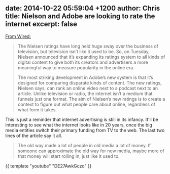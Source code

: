 date: 2014-10-22 05:59:04 +1200
author: Chris
title: Nielson and Adobe are looking to rate the internet
excerpt: false
----

[From Wired:](http://www.wired.com/2014/10/nielsen-will-soon-rate-everything-web-videos-articles/)

> The Nielsen ratings have long held huge sway over the business of television, but television isn’t like it used to be. So, on Tuesday, Nielsen announced that it’s expanding its ratings system to all kinds of digital content to give both its creators and advertisers a more meaningful way to measure popularity in the online era.
>
> The most striking development in Adobe’s new system is that it’s designed for comparing disparate kinds of content. The new ratings, Nielsen says, can rank an online video next to a podcast next to an article. Unlike television or radio, the internet isn’t a medium that funnels just one format. The aim of Nielsen’s new ratings is to create a context to figure out what people care about online, regardless of what form it takes.

This is just a reminder that internet advertising is still in its infancy. It'll be interesting to see what the internet looks like in 20 years, once the big media entities switch their primary funding from TV to the web. The last two lines of the article say it all. 

> The old way made a lot of people in old media a lot of money. If someone can approximate the old way for new media, maybe more of that money will start rolling in, just like it used to.

{{ template "youtube" "DE27AwkGczo" }}

